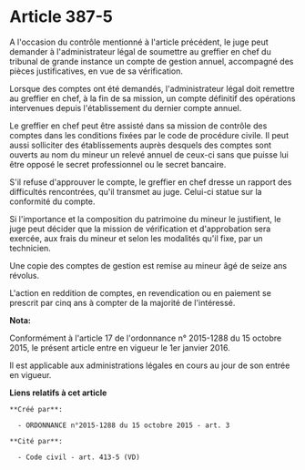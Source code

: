 # Article 387-5

A l'occasion du contrôle mentionné à l'article précédent, le juge peut demander à l'administrateur légal de soumettre au
greffier en chef du tribunal de grande instance un compte de gestion annuel, accompagné des pièces justificatives, en vue de
sa vérification.

Lorsque des comptes ont été demandés, l'administrateur légal doit remettre au greffier en chef, à la fin de sa mission, un
compte définitif des opérations intervenues depuis l'établissement du dernier compte annuel.

Le greffier en chef peut être assisté dans sa mission de contrôle des comptes dans les conditions fixées par le code de
procédure civile. Il peut aussi solliciter des établissements auprès desquels des comptes sont ouverts au nom du mineur un
relevé annuel de ceux-ci sans que puisse lui être opposé le secret professionnel ou le secret bancaire.

S'il refuse d'approuver le compte, le greffier en chef dresse un rapport des difficultés rencontrées, qu'il transmet au juge.
Celui-ci statue sur la conformité du compte.

Si l'importance et la composition du patrimoine du mineur le justifient, le juge peut décider que la mission de vérification
et d'approbation sera exercée, aux frais du mineur et selon les modalités qu'il fixe, par un technicien.

Une copie des comptes de gestion est remise au mineur âgé de seize ans révolus.

L'action en reddition de comptes, en revendication ou en paiement se prescrit par cinq ans à compter de la majorité de
l'intéressé.

**Nota:**

Conformément à l'article 17 de l'ordonnance n° 2015-1288 du 15 octobre 2015, le présent article entre en vigueur le 1er
janvier 2016.

Il est applicable aux administrations légales en cours au jour de son entrée en vigueur.

**Liens relatifs à cet article**

	**Créé par**:

	  - ORDONNANCE n°2015-1288 du 15 octobre 2015 - art. 3

	**Cité par**:

	  - Code civil - art. 413-5 (VD)
